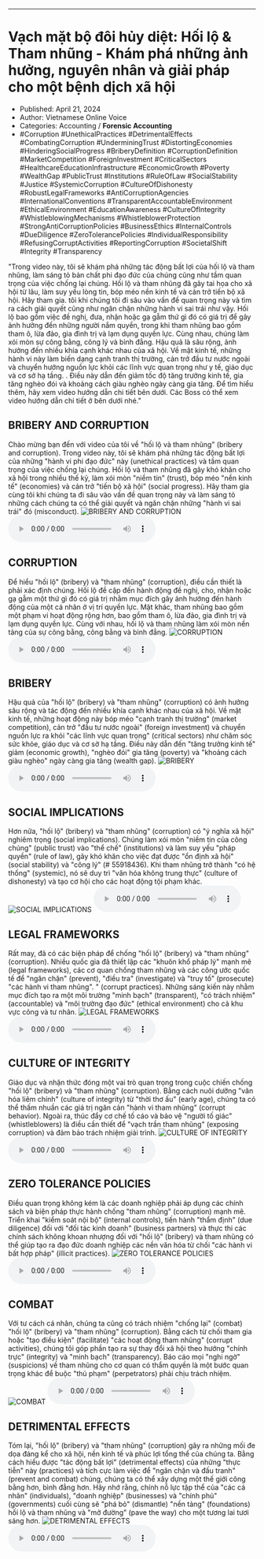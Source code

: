 
---

# Vạch mặt bộ đôi hủy diệt: Hối lộ & Tham nhũng - Khám phá những ảnh hưởng, nguyên nhân và giải pháp cho một bệnh dịch xã hội

- Published: April 21, 2024
- Author: Vietnamese Online Voice
- Categories: Accounting / **Forensic Accounting**
- #Corruption #UnethicalPractices #DetrimentalEffects #CombatingCorruption #UnderminingTrust #DistortingEconomies #HinderingSocialProgress #BriberyDefinition #CorruptionDefinition #MarketCompetition #ForeignInvestment #CriticalSectors #HealthcareEducationInfrastructure #EconomicGrowth #Poverty #WealthGap #PublicTrust #Institutions #RuleOfLaw #SocialStability #Justice #SystemicCorruption #CultureOfDishonesty #RobustLegalFrameworks #AntiCorruptionAgencies #InternationalConventions #TransparentAccountableEnvironment #EthicalEnvironment #EducationAwareness #CultureOfIntegrity #WhistleblowingMechanisms #WhistleblowerProtection #StrongAntiCorruptionPolicies #BusinessEthics #InternalControls #DueDiligence #ZeroTolerancePolicies #IndividualResponsibility #RefusingCorruptActivities #ReportingCorruption #SocietalShift #Integrity #Transparency

"Trong video này, tôi sẽ khám phá những tác động bất lợi của hối lộ và tham nhũng, làm sáng tỏ bản chất phi đạo đức của chúng cũng như tầm quan trọng của việc chống lại chúng. Hối lộ và tham nhũng đã gây tai họa cho xã hội từ lâu, làm suy yếu lòng tin, bóp méo nền kinh tế và cản trở tiến bộ xã hội. Hãy tham gia. tôi khi chúng tôi đi sâu vào vấn đề quan trọng này và tìm ra cách giải quyết cũng như ngăn chặn những hành vi sai trái như vậy. Hối lộ bao gồm việc đề nghị, đưa, nhận hoặc gạ gẫm thứ gì đó có giá trị để gây ảnh hưởng đến những người nắm quyền, trong khi tham nhũng bao gồm tham ô, lừa đảo, gia đình trị và lạm dụng quyền lực. Cùng nhau, chúng làm xói mòn sự công bằng, công lý và bình đẳng. Hậu quả là sâu rộng, ảnh hưởng đến nhiều khía cạnh khác nhau của xã hội. Về mặt kinh tế, những hành vi này làm biến dạng cạnh tranh thị trường, cản trở đầu tư nước ngoài và chuyển hướng nguồn lực khỏi các lĩnh vực quan trọng như y tế, giáo dục và cơ sở hạ tầng. . Điều này dẫn đến giảm tốc độ tăng trưởng kinh tế, gia tăng nghèo đói và khoảng cách giàu nghèo ngày càng gia tăng. Để tìm hiểu thêm, hãy xem video hướng dẫn chi tiết bên dưới. Các Boss có thể xem video hướng dẫn chi tiết ở bên dưới nhé."


## BRIBERY AND CORRUPTION

Chào mừng bạn đến với video của tôi về "hối lộ và tham nhũng" (bribery and corruption). Trong video này, tôi sẽ khám phá những tác động bất lợi của những "hành vi phi đạo đức" này (unethical practices) và tầm quan trọng của việc chống lại chúng. Hối lộ và tham nhũng đã gây khó khăn cho xã hội trong nhiều thế kỷ, làm xói mòn "niềm tin" (trust), bóp méo "nền kinh tế" (economies) và cản trở "tiến bộ xã hội" (social progress). Hãy tham gia cùng tôi khi chúng ta đi sâu vào vấn đề quan trọng này và làm sáng tỏ những cách chúng ta có thể giải quyết và ngăn chặn những "hành vi sai trái" đó (misconduct).
![BRIBERY AND CORRUPTION](https://http-archiver-apis-production-80.schnworks.com/storage/images/transitions/2024-04-21/transition--19358214905-Montserrat-Thin-9C27B0.jpg)
<audio controls>
    <source src="https://http-archiver-apis-production-80.schnworks.com/storage/audio/file-1104539918.mp3" type="audio/mpeg">
</audio>



## CORRUPTION

Để hiểu "hối lộ" (bribery) và "tham nhũng" (corruption), điều cần thiết là phải xác định chúng. Hối lộ đề cập đến hành động đề nghị, cho, nhận hoặc gạ gẫm một thứ gì đó có giá trị nhằm mục đích gây ảnh hưởng đến hành động của một cá nhân ở vị trí quyền lực. Mặt khác, tham nhũng bao gồm một phạm vi hoạt động rộng hơn, bao gồm tham ô, lừa đảo, gia đình trị và lạm dụng quyền lực. Cùng với nhau, hối lộ và tham nhũng làm xói mòn nền tảng của sự công bằng, công bằng và bình đẳng.
![CORRUPTION](https://http-archiver-apis-production-80.schnworks.com/storage/images/transitions/2024-04-21/transition--4432085035-Montserrat-SemiBold-9C27B0.jpg)
<audio controls>
    <source src="https://http-archiver-apis-production-80.schnworks.com/storage/audio/file-43486674674.mp3" type="audio/mpeg">
</audio>



## BRIBERY

Hậu quả của "hối lộ" (bribery) và "tham nhũng" (corruption) có ảnh hưởng sâu rộng và tác động đến nhiều khía cạnh khác nhau của xã hội. Về mặt kinh tế, những hoạt động này bóp méo "cạnh tranh thị trường" (market competition), cản trở "đầu tư nước ngoài" (foreign investment) và chuyển nguồn lực ra khỏi "các lĩnh vực quan trọng" (critical sectors) như chăm sóc sức khỏe, giáo dục và cơ sở hạ tầng. Điều này dẫn đến "tăng trưởng kinh tế" giảm (economic growth), "nghèo đói" gia tăng (poverty) và "khoảng cách giàu nghèo" ngày càng gia tăng (wealth gap).
![BRIBERY](https://http-archiver-apis-production-80.schnworks.com/storage/images/transitions/2024-04-21/transition--1021838327-Montserrat-Bold-004895.jpg)
<audio controls>
    <source src="https://http-archiver-apis-production-80.schnworks.com/storage/audio/file-7397805012.mp3" type="audio/mpeg">
</audio>



## SOCIAL IMPLICATIONS

Hơn nữa, "hối lộ" (bribery) và "tham nhũng" (corruption) có "ý nghĩa xã hội" nghiêm trọng (social implications). Chúng làm xói mòn "niềm tin của công chúng" (public trust) vào "thể chế" (institutions) và làm suy yếu "pháp quyền" (rule of law), gây khó khăn cho việc đạt được "ổn định xã hội" (social stability) và "công lý" (# 55918436). Khi tham nhũng trở thành "có hệ thống" (systemic), nó sẽ duy trì "văn hóa không trung thực" (culture of dishonesty) và tạo cơ hội cho các hoạt động tội phạm khác.
![SOCIAL IMPLICATIONS](https://http-archiver-apis-production-80.schnworks.com/storage/images/transitions/2024-04-21/transition-3280732728-Montserrat-ExtraBold-303F9F.jpg)
<audio controls>
    <source src="https://http-archiver-apis-production-80.schnworks.com/storage/audio/file-51878385472.mp3" type="audio/mpeg">
</audio>



## LEGAL FRAMEWORKS

Rất may, đã có các biện pháp để chống "hối lộ" (bribery) và "tham nhũng" (corruption). Nhiều quốc gia đã thiết lập các "khuôn khổ pháp lý" mạnh mẽ (legal frameworks), các cơ quan chống tham nhũng và các công ước quốc tế để "ngăn chặn" (prevent), "điều tra" (investigate) và "truy tố" (prosecute) "các hành vi tham nhũng". " (corrupt practices). Những sáng kiến ​​này nhằm mục đích tạo ra một môi trường "minh bạch" (transparent), "có trách nhiệm" (accountable) và "môi trường đạo đức" (ethical environment) cho cả khu vực công và tư nhân.
![LEGAL FRAMEWORKS](https://http-archiver-apis-production-80.schnworks.com/storage/images/transitions/2024-04-21/transition--3887545564-Montserrat-Black-880E4F.jpg)
<audio controls>
    <source src="https://http-archiver-apis-production-80.schnworks.com/storage/audio/file-32540521259.mp3" type="audio/mpeg">
</audio>



## CULTURE OF INTEGRITY

Giáo dục và nhận thức đóng một vai trò quan trọng trong cuộc chiến chống "hối lộ" (bribery) và "tham nhũng" (corruption). Bằng cách nuôi dưỡng "văn hóa liêm chính" (culture of integrity) từ "thời thơ ấu" (early age), chúng ta có thể thấm nhuần các giá trị ngăn cản "hành vi tham nhũng" (corrupt behavior). Ngoài ra, thúc đẩy cơ chế tố cáo và bảo vệ "người tố giác" (whistleblowers) là điều cần thiết để "vạch trần tham nhũng" (exposing corruption) và đảm bảo trách nhiệm giải trình.
![CULTURE OF INTEGRITY](https://http-archiver-apis-production-80.schnworks.com/storage/images/transitions/2024-04-21/transition-21135157797-Montserrat-Black-303F9F.jpg)
<audio controls>
    <source src="https://http-archiver-apis-production-80.schnworks.com/storage/audio/file-13964006665.mp3" type="audio/mpeg">
</audio>



## ZERO TOLERANCE POLICIES

Điều quan trọng không kém là các doanh nghiệp phải áp dụng các chính sách và biện pháp thực hành chống "tham nhũng" (corruption) mạnh mẽ. Triển khai "kiểm soát nội bộ" (internal controls), tiến hành "thẩm định" (due diligence) đối với "đối tác kinh doanh" (business partners) và thực thi các chính sách không khoan nhượng đối với "hối lộ" (bribery) và tham nhũng có thể giúp tạo ra đạo đức doanh nghiệp các nền văn hóa từ chối "các hành vi bất hợp pháp" (illicit practices).
![ZERO TOLERANCE POLICIES](https://http-archiver-apis-production-80.schnworks.com/storage/images/transitions/2024-04-21/transition--5881403782-Montserrat-SemiBold-512DA8.jpg)
<audio controls>
    <source src="https://http-archiver-apis-production-80.schnworks.com/storage/audio/file-31632395443.mp3" type="audio/mpeg">
</audio>



## COMBAT

Với tư cách cá nhân, chúng ta cũng có trách nhiệm "chống lại" (combat) "hối lộ" (bribery) và "tham nhũng" (corruption). Bằng cách từ chối tham gia hoặc "tạo điều kiện" (facilitate) "các hoạt động tham nhũng" (corrupt activities), chúng tôi góp phần tạo ra sự thay đổi xã hội theo hướng "chính trực" (integrity) và "minh bạch" (transparency). Báo cáo mọi "nghi ngờ" (suspicions) về tham nhũng cho cơ quan có thẩm quyền là một bước quan trọng khác để buộc "thủ phạm" (perpetrators) phải chịu trách nhiệm.
![COMBAT](https://http-archiver-apis-production-80.schnworks.com/storage/images/transitions/2024-04-21/transition-22994441449-Montserrat-Black-9C27B0.jpg)
<audio controls>
    <source src="https://http-archiver-apis-production-80.schnworks.com/storage/audio/file-2353604524.mp3" type="audio/mpeg">
</audio>



## DETRIMENTAL EFFECTS

Tóm lại, "hối lộ" (bribery) và "tham nhũng" (corruption) gây ra những mối đe dọa đáng kể cho xã hội, nền kinh tế và phúc lợi tổng thể của chúng ta. Bằng cách hiểu được "tác động bất lợi" (detrimental effects) của những "thực tiễn" này (practices) và tích cực làm việc để "ngăn chặn và đấu tranh" (prevent and combat) chúng, chúng ta có thể xây dựng một thế giới công bằng hơn, bình đẳng hơn. Hãy nhớ rằng, chính nỗ lực tập thể của "các cá nhân" (individuals), "doanh nghiệp" (businesses) và "chính phủ" (governments) cuối cùng sẽ "phá bỏ" (dismantle) "nền tảng" (foundations) hối lộ và tham nhũng và "mở đường" (pave the way) cho một tương lai tươi sáng hơn.
![DETRIMENTAL EFFECTS](https://http-archiver-apis-production-80.schnworks.com/storage/images/transitions/2024-04-21/transition-23885161956-Montserrat-Bold-4A148C.jpg)
<audio controls>
    <source src="https://http-archiver-apis-production-80.schnworks.com/storage/audio/file-20155936043.mp3" type="audio/mpeg">
</audio>

